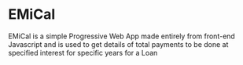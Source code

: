 # EMiCal
EMiCal is a simple Progressive Web App made entirely from front-end Javascript and is used to get details of total payments to be done at specified interest for specific years for a Loan

